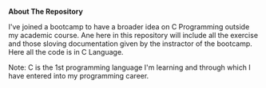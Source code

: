 **About The Repository**

I've joined a bootcamp to have a broader idea on C Programming outside my academic course. 
Ane here in this repository will include all the exercise and those sloving documentation given by the instractor of the bootcamp.
Here all the code is in C Language. 

Note: C is the 1st programming language I'm learning and through which I have entered into my programming career.

